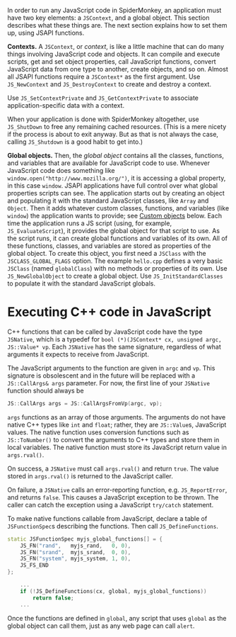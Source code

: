 In order to run any JavaScript code in SpiderMonkey, an application must
have two key elements: a `JSContext`, and a global object.
This section describes what these things are.
The next section explains how to set them up, using JSAPI functions.

**Contexts.** A `JSContext`, or _context_, is like a little machine that
can do many things involving JavaScript code and objects.
It can compile and execute scripts, get and set object properties, call
JavaScript functions, convert JavaScript data from one type to another,
create objects, and so on.
Almost all JSAPI functions require a `JSContext*` as the first argument.
Use `JS_NewContext` and `JS_DestroyContext` to create and destroy a
context.

Use `JS_SetContextPrivate` and `JS_GetContextPrivate` to associate
application-specific data with a context.

When your application is done with SpiderMonkey altogether, use
`JS_ShutDown` to free any remaining cached resources.
(This is a mere nicety if the process is about to exit anyway. But as
that is not always the case, calling `JS_Shutdown` is a good habit to
get into.)

**Global objects.** Then, the _global object_ contains all the
classes, functions, and variables that are available for JavaScript code
to use.
Whenever JavaScript code does something like
`window.open("http://www.mozilla.org/")`, it is accessing a global
property, in this case `window`.
JSAPI applications have full control over what global properties scripts
can see.
The application starts out by creating an object and populating it with
the standard JavaScript classes, like `Array` and `Object`.
Then it adds whatever custom classes, functions, and variables (like
`window`) the application wants to provide; see [Custom
objects](#custom-objects) below.
Each time the application runs a JS script (using, for example,
`JS_EvaluateScript`), it provides the global object for that script to
use.
As the script runs, it can create global functions and variables of its
own.
All of these functions, classes, and variables are stored as properties
of the global object.
To create this object, you first need a `JSClass` with the
`JSCLASS_GLOBAL_FLAGS` option.
The example `hello.cpp` defines a very basic `JSClass` (named
`globalClass`) with no methods or properties of its own.
Use `JS_NewGlobalObject` to create a global object.
Use `JS_InitStandardClasses` to populate it with the standard JavaScript
globals.

# Executing C++ code in JavaScript #

C++ functions that can be called by JavaScript code have the type
`JSNative`, which is a typedef for
`bool (*)(JSContext* cx, unsigned argc, JS::Value* vp`.
Each `JSNative` has the same signature, regardless of what arguments it
expects to receive from JavaScript.

The JavaScript arguments to the function are given in `argc` and `vp`.
This signature is obsolescent and in the future will be replaced with
a `JS::CallArgs& args` parameter.
For now, the first line of your `JSNative` function should always be

```c++
JS::CallArgs args = JS::CallArgsFromVp(argc, vp);
```

`args` functions as an array of those arguments.
The arguments do not have native C++ types like `int` and `float`;
rather, they are `JS::Value`s, JavaScript values.
The native function uses conversion functions such as `JS::ToNumber()`
to convert the arguments
to C++ types and store them in local variables.
The native function must store its JavaScript return value in
`args.rval()`.

On success, a `JSNative` must call `args.rval()` and return `true`.
The value stored in `args.rval()` is returned to the JavaScript caller.

On failure, a `JSNative` calls an error-reporting function, e.g.
`JS_ReportError`, and returns `false`.
This causes a JavaScript exception to be thrown.
The caller can catch the exception using a JavaScript `try/catch`
statement.

To make native functions callable from JavaScript, declare a table of
`JSFunctionSpec`s describing the functions.
Then call `JS_DefineFunctions`.

```c++
static JSFunctionSpec myjs_global_functions[] = {
    JS_FN("rand",   myjs_rand,   0, 0),
    JS_FN("srand",  myjs_srand,  0, 0),
    JS_FN("system", myjs_system, 1, 0),
    JS_FS_END
};

    ...
    if (!JS_DefineFunctions(cx, global, myjs_global_functions))
        return false;
    ...
```

Once the functions are defined in `global`, any script that uses
`global` as the global object can call them, just as any web page can
call `alert`.
